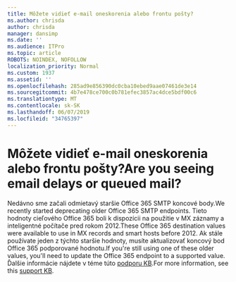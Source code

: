 ```yaml
---
title: Môžete vidieť e-mail oneskorenia alebo frontu pošty?
ms.author: chrisda
author: chrisda
manager: dansimp
ms.date: ''
ms.audience: ITPro
ms.topic: article
ROBOTS: NOINDEX, NOFOLLOW
localization_priority: Normal
ms.custom: 1937
ms.assetid: ''
ms.openlocfilehash: 285ad9e856390dc0cba10ebed9aae07461de3e14
ms.sourcegitcommit: 4b7e478ce700c0b781efec3857ac4dce5bdf00c6
ms.translationtype: MT
ms.contentlocale: sk-SK
ms.lasthandoff: 06/07/2019
ms.locfileid: "34765397"
---
```

# <a name="are-you-seeing-email-delays-or-queued-mail"></a><span data-ttu-id="c5cb4-102">Môžete vidieť e-mail oneskorenia alebo frontu pošty?</span><span class="sxs-lookup"><span data-stu-id="c5cb4-102">Are you seeing email delays or queued mail?</span></span>

<span data-ttu-id="c5cb4-103">Nedávno sme začali odmietavý staršie Office 365 SMTP koncové body.</span><span class="sxs-lookup"><span data-stu-id="c5cb4-103">We recently started deprecating older Office 365 SMTP endpoints.</span></span> <span data-ttu-id="c5cb4-104">Tieto hodnoty cieľového Office 365 boli k dispozícii na použitie v MX záznamy a inteligentné počítače pred rokom 2012.</span><span class="sxs-lookup"><span data-stu-id="c5cb4-104">These Office 365 destination values were available to use in MX records and smart hosts before 2012.</span></span> <span data-ttu-id="c5cb4-105">Ak stále používate jeden z týchto staršie hodnoty, musíte aktualizovať koncový bod Office 365 podporované hodnotu.</span><span class="sxs-lookup"><span data-stu-id="c5cb4-105">If you're still using one of these older values, you'll need to update the Office 365 endpoint to a supported value.</span></span> <span data-ttu-id="c5cb4-106">Ďalšie informácie nájdete v téme túto [podporu KB](https://support.microsoft.com/help/4057301/attr35-response-code-when-mail-is-sent-to-eop-exo).</span><span class="sxs-lookup"><span data-stu-id="c5cb4-106">For more information, see this [support KB](https://support.microsoft.com/help/4057301/attr35-response-code-when-mail-is-sent-to-eop-exo).</span></span>
